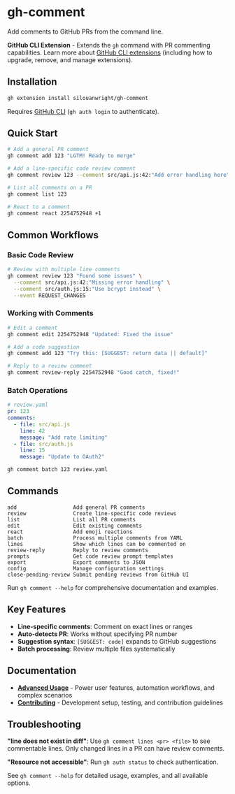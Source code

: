# gh-comment

Add comments to GitHub PRs from the command line.

**GitHub CLI Extension** - Extends the `gh` command with PR commenting capabilities. Learn more about [GitHub CLI extensions](https://cli.github.com/manual/gh_extension) (including how to upgrade, remove, and manage extensions).

## Installation

```bash
gh extension install silouanwright/gh-comment
```

Requires [GitHub CLI](https://cli.github.com/) (`gh auth login` to authenticate).

## Quick Start

```bash
# Add a general PR comment
gh comment add 123 "LGTM! Ready to merge"

# Add a line-specific code review comment  
gh comment review 123 --comment src/api.js:42:"Add error handling here"

# List all comments on a PR
gh comment list 123

# React to a comment
gh comment react 2254752948 +1
```

## Common Workflows

### Basic Code Review
```bash
# Review with multiple line comments
gh comment review 123 "Found some issues" \
  --comment src/api.js:42:"Missing error handling" \
  --comment src/auth.js:15:"Use bcrypt instead" \
  --event REQUEST_CHANGES
```

### Working with Comments
```bash
# Edit a comment
gh comment edit 2254752948 "Updated: Fixed the issue"

# Add a code suggestion
gh comment add 123 "Try this: [SUGGEST: return data || default]"

# Reply to a review comment
gh comment review-reply 2254752948 "Good catch, fixed!"
```

### Batch Operations
```yaml
# review.yaml
pr: 123
comments:
  - file: src/api.js
    line: 42
    message: "Add rate limiting"
  - file: src/auth.js
    line: 15
    message: "Update to OAuth2"
```

```bash
gh comment batch 123 review.yaml
```

## Commands

```
add                  Add general PR comments
review               Create line-specific code reviews  
list                 List all PR comments
edit                 Edit existing comments
react                Add emoji reactions
batch                Process multiple comments from YAML
lines                Show which lines can be commented on
review-reply         Reply to review comments
prompts              Get code review prompt templates
export               Export comments to JSON
config               Manage configuration settings
close-pending-review Submit pending reviews from GitHub UI
```

Run `gh comment --help` for comprehensive documentation and examples.

## Key Features

- **Line-specific comments**: Comment on exact lines or ranges
- **Auto-detects PR**: Works without specifying PR number  
- **Suggestion syntax**: `[SUGGEST: code]` expands to GitHub suggestions
- **Batch processing**: Review multiple files systematically

## Documentation

- **[Advanced Usage](docs/ADVANCED_USAGE.md)** - Power user features, automation workflows, and complex scenarios
- **[Contributing](docs/CONTRIBUTING.md)** - Development setup, testing, and contribution guidelines

## Troubleshooting

**"line does not exist in diff"**: Use `gh comment lines <pr> <file>` to see commentable lines. Only changed lines in a PR can have review comments.

**"Resource not accessible"**: Run `gh auth status` to check authentication.

See `gh comment --help` for detailed usage, examples, and all available options.